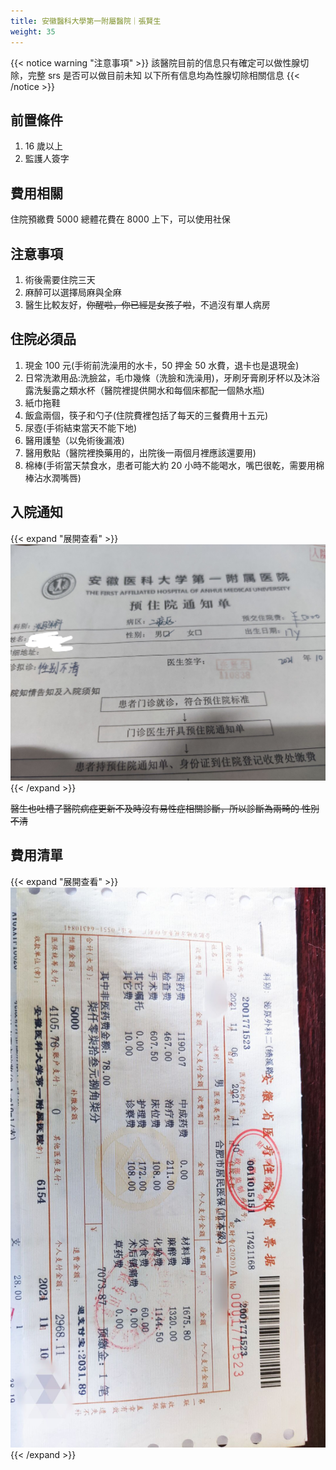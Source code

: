 ```yaml
---
title: 安徽醫科大學第一附屬醫院｜張賢生
weight: 35
---
```


{{< notice warning "注意事項" >}}
該醫院目前的信息只有確定可以做性腺切除，完整 srs 是否可以做目前未知
以下所有信息均為性腺切除相關信息
{{< /notice >}}

## 前置條件

1. 16 歲以上
1. 監護人簽字

## 費用相關

住院預繳費 5000
總體花費在 8000 上下，可以使用社保

## 注意事項

1. 術後需要住院三天
1. 麻醉可以選擇局麻與全麻
1. 醫生比較友好，~~你醒啦，你已經是女孩子啦~~，不過沒有單人病房

## 住院必須品

1. 現金 100 元(手術前洗澡用的水卡，50 押金 50 水費，退卡也是退現金)
1. 日常洗漱用品:洗臉盆，毛巾幾條（洗臉和洗澡用)，牙刷牙膏刷牙杯以及沐浴露洗髮露之類水杯（醫院裡提供開水和每個床都配一個熱水瓶)
1. 紙巾拖鞋
1. 飯盒兩個，筷子和勺子(住院費裡包括了每天的三餐費用十五元)
1. 尿壺(手術結束當天不能下地)
1. 醫用護墊（以免術後漏液)
1. 醫用敷貼（醫院裡換藥用的，出院後一兩個月裡應該還要用)
1. 棉棒(手術當天禁食水，患者可能大約 20 小時不能喝水，嘴巴很乾，需要用棉棒沾水潤嘴唇)

## 入院通知

{{< expand "展開查看" >}}
![ayfy-medical-record](ayfy-medical-record.jpg)
{{< /expand >}}

~~醫生也吐槽了醫院病症更新不及時沒有易性症相關診斷，所以診斷為兩畸的 性別不清~~

## 費用清單

{{< expand "展開查看" >}}
![ayfy-medical-record](ayfy-bill.jpg)
{{< /expand >}}
